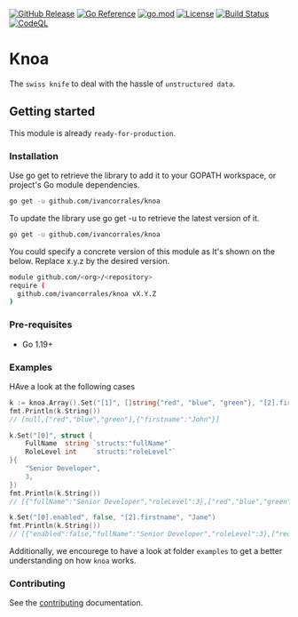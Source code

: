 [![GitHub Release](https://img.shields.io/github/v/release/ivancorrales/knoa)](https://github.com/ivancorrales/knoa/releases)
[![Go Reference](https://pkg.go.dev/badge/github.com/ivancorrales/knoa.svg)](https://pkg.go.dev/github.com/ivancorrales/knoa)
[![go.mod](https://img.shields.io/github/go-mod/go-version/ivancorrales/knoa)](go.mod)
[![License](https://img.shields.io/badge/License-Apache_2.0-blue.svg)](https://img.shields.io/github/license/ivancorrales/knoa)
[![Build Status](https://img.shields.io/github/actions/workflow/status/ivancorrales/knoa/build.yml?branch=main)](https://github.com/ivancorrales/knoa/actions?query=workflow%3ABuild+branch%3Amain)
[![CodeQL](https://github.com/ivancorrales/knoa/actions/workflows/codeql.yml/badge.svg?branch=main)](https://github.com/ivancorrales/knoa/actions/workflows/codeql.yml)

# Knoa

The `swiss knife` to deal with the hassle of `unstructured data`.

## Getting started

This module is already `ready-for-production`.

### Installation

Use go get to retrieve the library to add it to your GOPATH workspace, or project's Go module dependencies.

```bash
go get -u github.com/ivancorrales/knoa
```

To update the library use go get -u to retrieve the latest version of it.

```bash
go get -u github.com/ivancorrales/knoa
```

You could specify a concrete version of this module as It's shown on the below. Replace x.y.z by the desired version.

```bash
module github.com/<org>/<repository>
require ( 
  github.com/ivancorrales/knoa vX.Y.Z
)
```

### Pre-requisites

* Go 1.19+

### Examples

HAve a look at the following cases

```go
k := knoa.Array().Set("[1]", []string{"red", "blue", "green"}, "[2].firstname", "John")
fmt.Println(k.String())
// [null,["red","blue","green"],{"firstname":"John"}]

k.Set("[0]", struct {
    FullName  string `structs:"fullName"`
    RoleLevel int    `structs:"roleLevel"`
}{
    "Senior Developer",
    3,
})
fmt.Println(k.String())
// [{"fullName":"Senior Developer","roleLevel":3},["red","blue","green"],{"firstname":"John"}]

k.Set("[0].enabled", false, "[2].firstname", "Jane")
fmt.Println(k.String())
// [{"enabled":false,"fullName":"Senior Developer","roleLevel":3},["red","blue","green"],{"firstname":"Jane"}]

```

Additionally, we encourege to have a look at folder `examples`  to get a better understanding on how `knoa` works.

### Contributing

See the [contributing](https://github.com/ivancorrales/knoa/blob/main/CONTRIBUTING.md) documentation.


